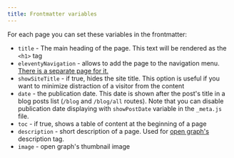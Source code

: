 ```yaml
---
title: Frontmatter variables
---
```


For each page you can set these variables in the
frontmatter:

- `title` - The main heading of the page.
  This text will be rendered as the `<h1>` tag
- `eleventyNavigation` - allows to add the page
  to the navigation menu. [There is a separate page
    for it.](/docs/navigation)
- `showSiteTitle` - if true, hides the site title. This option
  is useful if you want to minimize distraction of a visitor
  from the content
- `date` - the publication date. This date is shown after the post's title
  in a blog posts list (`/blog` and `/blog/all` routes).
  Note that you can disable publication date
  displaying with `showPostDate` variable in the `_meta.js` file.
- `toc` - if true, shows a table of content at the beginning of a page
- `description` - short description of a page. Used for [open graph's](/blog/opengraph) description
  tag.
- `image` - open graph's thumbnail image
